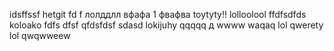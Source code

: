 idsffssf
hetgit fd f 
лолддлл
вфафа
1
фвафва
toytyty!!
lolloolool
ffdfsdfds
koloako
fdfs
dfsf
qfdsfdsf
sdasd
lokijuhy
qqqqq
д
wwww
waqaq
lol
qwerety
lol
qwqwweew

